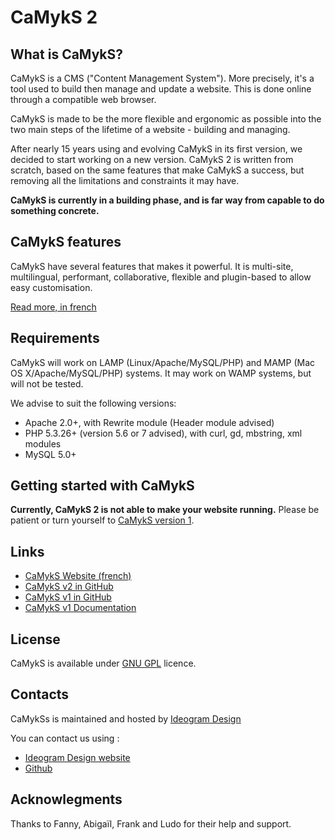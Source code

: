 # CaMykS 2

## What is CaMykS?

CaMykS is a CMS ("Content Management System"). More precisely, it's a tool used to build then manage and update a website. This is done online through a compatible web browser.

CaMykS is made to be the more flexible and ergonomic as possible into the two main steps of the lifetime of a website - building and managing.

After nearly 15 years using and evolving CaMykS in its first version, we decided to start working on a new version. CaMykS 2 is written from scratch, based on the same features that make CaMykS a success, but removing all the limitations and constraints it may have.

**CaMykS is currently in a building phase, and is far way from capable to do something concrete.**


## CaMykS features

CaMykS have several features that makes it powerful. It is multi-site, multilingual, performant, collaborative, flexible and plugin-based to allow easy customisation.

[Read more, in french](https://www.camyks.net/benefits.htm)

## Requirements

CaMykS will work on LAMP (Linux/Apache/MySQL/PHP) and MAMP (Mac OS X/Apache/MySQL/PHP) systems. It may work on WAMP systems, but will not be tested.

We advise to suit the following versions:
* Apache 2.0+, with Rewrite module (Header module advised)
* PHP 5.3.26+ (version 5.6 or 7 advised), with curl, gd, mbstring, xml modules
* MySQL 5.0+

## Getting started with CaMykS

**Currently, CaMykS 2 is not able to make your website running.** Please be patient or turn yourself to [CaMykS version 1](https://github.com/Dj1b/CaMykS).


## Links

* [CaMykS Website (french)](https://www.camyks.net)
* [CaMykS v2 in GitHub](https://github.com/Dj1b/CaMykS2)
* [CaMykS v1 in GitHub](https://github.com/Dj1b/CaMykS)
* [CaMykS v1 Documentation](https://doc.camyks.net/v1/)

## License

CaMykS is available under [GNU GPL](http://www.gnu.org/licenses/licenses.en.html) licence.

## Contacts

CaMykSs is maintained and hosted by [Ideogram Design](https://www.ideogram-design.fr)

You can contact us using :
* [Ideogram Design website](https://www.ideogram-design.fr)
* [Github](https://github.com/Dj1b/CaMykS)

## Acknowlegments

Thanks to Fanny, Abigaïl, Frank and Ludo for their help and support.
